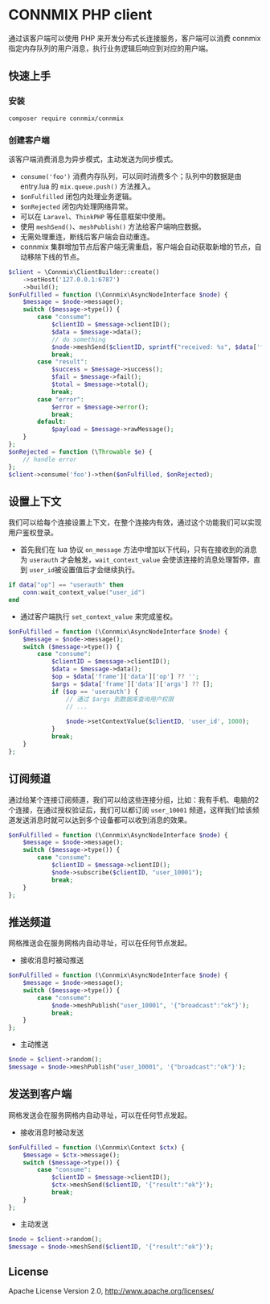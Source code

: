# CONNMIX PHP client

通过该客户端可以使用 PHP 来开发分布式长连接服务，客户端可以消费 connmix 指定内存队列的用户消息，执行业务逻辑后响应到对应的用户端。

## 快速上手

### 安装

```
composer require connmix/connmix
```

### 创建客户端

该客户端消费消息为异步模式，主动发送为同步模式。

- `consume('foo')` 消费内存队列，可以同时消费多个；队列中的数据是由 entry.lua 的 `mix.queue.push()` 方法推入。
- `$onFulfilled` 闭包内处理业务逻辑。
- `$onRejected` 闭包内处理网络异常。
- 可以在 `Laravel`、`ThinkPHP` 等任意框架中使用。
- 使用 `meshSend()`、`meshPublish()` 方法给客户端响应数据。
- 无需处理重连，断线后客户端会自动重连。
- connmix 集群增加节点后客户端无需重启，客户端会自动获取新增的节点，自动移除下线的节点。

```php
$client = \Connmix\ClientBuilder::create()
    ->setHost('127.0.0.1:6787')
    ->build();
$onFulfilled = function (\Connmix\AsyncNodeInterface $node) {
    $message = $node->message();
    switch ($message->type()) {
        case "consume":
            $clientID = $message->clientID();
            $data = $message->data();
            // do something
            $node->meshSend($clientID, sprintf("received: %s", $data['frame']['data'] ?? ''));
            break;
        case "result":
            $success = $message->success();
            $fail = $message->fail();
            $total = $message->total();
            break;
        case "error":
            $error = $message->error();
            break;
        default:
            $payload = $message->rawMessage();
    }
};
$onRejected = function (\Throwable $e) {
    // handle error
};
$client->consume('foo')->then($onFulfilled, $onRejected);
```

## 设置上下文

我们可以给每个连接设置上下文，在整个连接内有效，通过这个功能我们可以实现用户鉴权登录。

- 首先我们在 lua 协议 `on_message` 方法中增加以下代码，只有在接收到的消息为 `userauth` 才会触发，`wait_context_value` 会使该连接的消息处理暂停，直到 `user_id`被设置值后才会继续执行。

```lua
if data["op"] == "userauth" then
    conn:wait_context_value("user_id")
end
```

- 通过客户端执行 `set_context_value` 来完成鉴权。

```php
$onFulfilled = function (\Connmix\AsyncNodeInterface $node) {
    $message = $node->message();
    switch ($message->type()) {
        case "consume":
            $clientID = $message->clientID();
            $data = $message->data();
            $op = $data['frame']['data']['op'] ?? '';
            $args = $data['frame']['data']['args'] ?? [];
            if ($op == 'userauth') {
                // 通过 $args 到数据库查询用户权限
                // ...
                
                $node->setContextValue($clientID, 'user_id', 1000);
            }
            break;
    }
};
```

## 订阅频道

通过给某个连接订阅频道，我们可以给这些连接分组，比如：我有手机、电脑的2个连接，在通过授权验证后，我们可以都订阅 `user_10001` 频道，这样我们给该频道发送消息时就可以达到多个设备都可以收到消息的效果。

```php
$onFulfilled = function (\Connmix\AsyncNodeInterface $node) {
    $message = $node->message();
    switch ($message->type()) {
        case "consume":
            $clientID = $message->clientID();
            $node->subscribe($clientID, "user_10001");
            break;
    }
};
```

## 推送频道

网格推送会在服务网格内自动寻址，可以在任何节点发起。

- 接收消息时被动推送

```php
$onFulfilled = function (\Connmix\AsyncNodeInterface $node) {
    $message = $node->message();
    switch ($message->type()) {
        case "consume":
            $node->meshPublish("user_10001", '{"broadcast":"ok"}');
            break;
    }
};
```

- 主动推送

```php
$node = $client->random();
$message = $node->meshPublish("user_10001", '{"broadcast":"ok"}');
```

## 发送到客户端

网格发送会在服务网格内自动寻址，可以在任何节点发起。

- 接收消息时被动发送

```php
$onFulfilled = function (\Connmix\Context $ctx) {
    $message = $ctx->message();
    switch ($message->type()) {
        case "consume":
            $clientID = $message->clientID();
            $ctx->meshSend($clientID, '{"result":"ok"}');
            break;
    }
};
```

- 主动发送

```php
$node = $client->random();
$message = $node->meshSend($clientID, '{"result":"ok"}');
```

## License

Apache License Version 2.0, http://www.apache.org/licenses/
